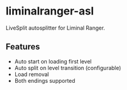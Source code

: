 # liminalranger-asl

LiveSplit autosplitter for Liminal Ranger.

## Features
 - Auto start on loading first level
 - Auto split on level transition (configurable)
 - Load removal
 - Both endings supported